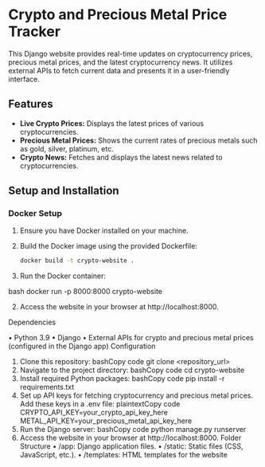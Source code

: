 # Crypto and Precious Metal Price Tracker

This Django website provides real-time updates on cryptocurrency prices, precious metal prices, and the latest cryptocurrency news. It utilizes external APIs to fetch current data and presents it in a user-friendly interface.

## Features

- **Live Crypto Prices:** Displays the latest prices of various cryptocurrencies.
- **Precious Metal Prices:** Shows the current rates of precious metals such as gold, silver, platinum, etc.
- **Crypto News:** Fetches and displays the latest news related to cryptocurrencies.

## Setup and Installation

### Docker Setup

1. Ensure you have Docker installed on your machine.
2. Build the Docker image using the provided Dockerfile:

   ```bash
   docker build -t crypto-website .
1. Run the Docker container:

bash
docker run -p 8000:8000 crypto-website

2. Access the website in your browser at http://localhost:8000.

Dependencies

•	Python 3.9
•	Django
•	External APIs for crypto and precious metal prices (configured in the Django app)
Configuration
1.	Clone this repository:
bashCopy code
git clone <repository_url> 
2.	Navigate to the project directory:
bashCopy code
cd crypto-website 
3.	Install required Python packages:
bashCopy code
pip install -r requirements.txt 
4.	Set up API keys for fetching cryptocurrency and precious metal prices. Add these keys in a .env file:
plaintextCopy code
CRYPTO_API_KEY=your_crypto_api_key_here METAL_API_KEY=your_precious_metal_api_key_here 
5.	Run the Django server:
bashCopy code
python manage.py runserver 
6.	Access the website in your browser at http://localhost:8000.
Folder Structure
•	/app: Django application files.
•	/static: Static files (CSS, JavaScript, etc.).
•	/templates: HTML templates for the website


